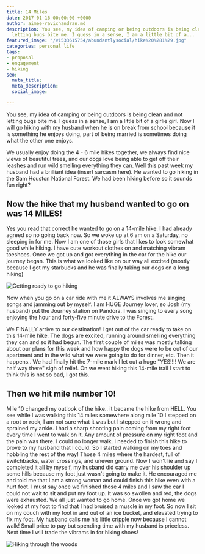 ```yaml
---
title: 14 Miles
date: 2017-01-16 00:00:00 +0000
author: aimee-ravichandran.md
description: You see, my idea of camping or being outdoors is being clean and not
  letting bugs bite me. I guess in a sense, I am a little bit of a...
featured_image: "/v1533615754/abundantlysocial/hike%20%281%29.jpg"
categories: personal life
tags:
- proposal
- engagement
- hiking
seo:
  meta_title: 
  meta_description: 
  social_image: 

---
```

You see, my idea of camping or being outdoors is being clean and not letting bugs bite me. I guess in a sense, I am a little bit of a girlie girl. Now I will go hiking with my husband when he is on break from school because it is something he enjoys doing, part of being married is sometimes doing what the other one enjoys.

We usually enjoy doing the 4 - 6 mile hikes together, we always find nice views of beautiful trees, and our dogs love being able to get off their leashes and run wild smelling everything they can. Well this past week my husband had a brilliant idea (insert sarcasm here). He wanted to go hiking in the Sam Houston National Forest. We had been hiking before so it sounds fun right?

## Now the hike that my husband wanted to go on was 14 MILES!

Yes you read that correct he wanted to go on a 14-mile hike. I had already agreed so no going back now. So we woke up at 6 am on a Saturday, no sleeping in for me. Now I am one of those girls that likes to look somewhat good while hiking. I have cute workout clothes on and matching vibram toeshoes. Once we got up and got everything in the car for the hike our journey began. This is what we looked like on our way all excited (mostly because I got my starbucks and he was finally taking our dogs on a long hiking)

![Getting ready to go hiking](https://res.cloudinary.com/modii/w_840,q_50,f_auto/v1533615751/abundantlysocial/hiking%20%281%29.jpg)

Now when you go on a car ride with me it ALWAYS involves me singing songs and jamming out by myself. I am HUGE Journey lover, so Josh (my husband) put the Journey station on Pandora. I was singing to every song enjoying the hour and forty-five minute drive to the Forest.

We FINALLY arrive to our destination! I get out of the car ready to take on this 14-mile hike. The dogs are excited, running around smelling everything they can and so it had begun. The first couple of miles was mostly talking about our plans for this week and how happy the dogs were to be out of our apartment and in the wild what we were going to do for dinner, etc. Then it happens.. We had finally hit the 7-mile mark I let out a huge "YES!!!! We are half way there" sigh of relief. On we went hiking this 14-mile trail I start to think this is not so bad, I got this.

## Then we hit mile number 10!

Mile 10 changed my outlook of the hike.. it became the hike from HELL. You see while I was walking this 14 miles somewhere along mile 10 I stepped on a root or rock, I am not sure what it was but I stepped on it wrong and sprained my ankle. I had a sharp shooting pain coming from my right foot every time I went to walk on it. Any amount of pressure on my right foot and the pain was there. I could no longer walk. I needed to finish this hike to prove to my husband that I could. So I started walking on my toes and hobbling the rest of the way! Those 4 miles where the hardest, full of switchbacks, water crossings, and uneven ground. Now I won't lie and say I completed it all by myself, my husband did carry me over his shoulder up some hills because my foot just wasn't going to make it. He encouraged me and told me that I am a strong woman and could finish this hike even with a hurt foot. I must say once we finished those 4 miles and I saw the car I could not wait to sit and put my foot up. It was so swollen and red, the dogs were exhausted. We all just wanted to go home. Once we got home we looked at my foot to find that I had bruised a muscle in my foot. So now I sit on my couch with my foot in and out of an ice bucket, and elevated trying to fix my foot. My husband calls me his little cripple now because I cannot walk! Small price to pay but spending time with my husband is priceless. Next time I will trade the vibrams in for hiking shoes!

![Hiking through the woods](https://res.cloudinary.com/modii/w_840,q_50,f_auto/v1533615754/abundantlysocial/hike%20%281%29.jpg)